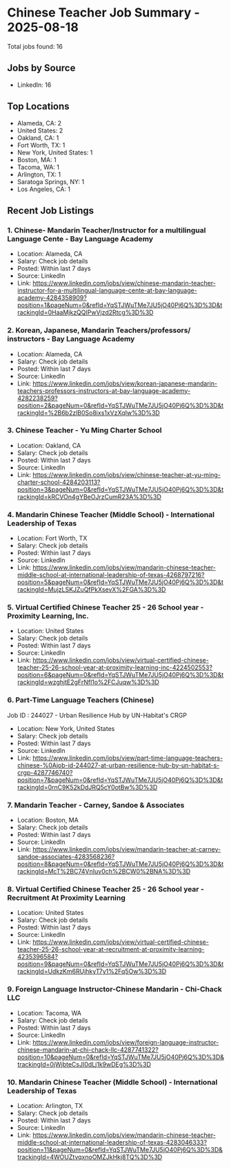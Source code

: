 # Chinese Teacher Job Summary - 2025-08-18

Total jobs found: 16

## Jobs by Source

- LinkedIn: 16

## Top Locations

- Alameda, CA: 2
- United States: 2
- Oakland, CA: 1
- Fort Worth, TX: 1
- New York, United States: 1
- Boston, MA: 1
- Tacoma, WA: 1
- Arlington, TX: 1
- Saratoga Springs, NY: 1
- Los Angeles, CA: 1

## Recent Job Listings

### 1. Chinese- Mandarin Teacher/Instructor for a multilingual Language Cente - Bay Language Academy
- Location: Alameda, CA
- Salary: Check job details
- Posted: Within last 7 days
- Source: LinkedIn
- Link: https://www.linkedin.com/jobs/view/chinese-mandarin-teacher-instructor-for-a-multilingual-language-cente-at-bay-language-academy-4284358909?position=1&pageNum=0&refId=YqSTJWuTMe7JU5jO40Pj6Q%3D%3D&trackingId=0HaaMjkzQQIPwVjzd2Rtcg%3D%3D

### 2. Korean, Japanese, Mandarin Teachers/professors/ instructors - Bay Language Academy
- Location: Alameda, CA
- Salary: Check job details
- Posted: Within last 7 days
- Source: LinkedIn
- Link: https://www.linkedin.com/jobs/view/korean-japanese-mandarin-teachers-professors-instructors-at-bay-language-academy-4282238259?position=2&pageNum=0&refId=YqSTJWuTMe7JU5jO40Pj6Q%3D%3D&trackingId=%2B6b2zlB0So8ixs1xVzXqIw%3D%3D

### 3. Chinese Teacher - Yu Ming Charter School
- Location: Oakland, CA
- Salary: Check job details
- Posted: Within last 7 days
- Source: LinkedIn
- Link: https://www.linkedin.com/jobs/view/chinese-teacher-at-yu-ming-charter-school-4284203113?position=3&pageNum=0&refId=YqSTJWuTMe7JU5jO40Pj6Q%3D%3D&trackingId=kRCVOn4gYBeOJrzCumR23A%3D%3D

### 4. Mandarin Chinese Teacher (Middle School) - International Leadership of Texas
- Location: Fort Worth, TX
- Salary: Check job details
- Posted: Within last 7 days
- Source: LinkedIn
- Link: https://www.linkedin.com/jobs/view/mandarin-chinese-teacher-middle-school-at-international-leadership-of-texas-4268797216?position=5&pageNum=0&refId=YqSTJWuTMe7JU5jO40Pj6Q%3D%3D&trackingId=MujzLSKJZuQfPkXsevX%2FGA%3D%3D

### 5. Virtual Certified Chinese Teacher 25 - 26 School year - Proximity Learning, Inc.
- Location: United States
- Salary: Check job details
- Posted: Within last 7 days
- Source: LinkedIn
- Link: https://www.linkedin.com/jobs/view/virtual-certified-chinese-teacher-25-26-school-year-at-proximity-learning-inc-4224502553?position=6&pageNum=0&refId=YqSTJWuTMe7JU5jO40Pj6Q%3D%3D&trackingId=wzghjtE2gFrNfl1o%2FCJuqw%3D%3D

### 6. Part-Time Language Teachers (Chinese)
Job ID : 244027 - Urban Resilience Hub by UN-Habitat's CRGP
- Location: New York, United States
- Salary: Check job details
- Posted: Within last 7 days
- Source: LinkedIn
- Link: https://www.linkedin.com/jobs/view/part-time-language-teachers-chinese-%0Ajob-id-244027-at-urban-resilience-hub-by-un-habitat-s-crgp-4287746740?position=7&pageNum=0&refId=YqSTJWuTMe7JU5jO40Pj6Q%3D%3D&trackingId=0rnC9K52kDdJRQ5cY0otBw%3D%3D

### 7. Mandarin Teacher - Carney, Sandoe & Associates
- Location: Boston, MA
- Salary: Check job details
- Posted: Within last 7 days
- Source: LinkedIn
- Link: https://www.linkedin.com/jobs/view/mandarin-teacher-at-carney-sandoe-associates-4283568236?position=8&pageNum=0&refId=YqSTJWuTMe7JU5jO40Pj6Q%3D%3D&trackingId=McT%2BC74VnIuv0ch%2BCW0%2BNA%3D%3D

### 8. Virtual Certified Chinese Teacher 25 - 26 School year - Recruitment At Proximity Learning
- Location: United States
- Salary: Check job details
- Posted: Within last 7 days
- Source: LinkedIn
- Link: https://www.linkedin.com/jobs/view/virtual-certified-chinese-teacher-25-26-school-year-at-recruitment-at-proximity-learning-4235396584?position=9&pageNum=0&refId=YqSTJWuTMe7JU5jO40Pj6Q%3D%3D&trackingId=UdkzKm6RUjhkyT7y1%2Fq5Ow%3D%3D

### 9. Foreign Language Instructor-Chinese Mandarin - Chi-Chack LLC
- Location: Tacoma, WA
- Salary: Check job details
- Posted: Within last 7 days
- Source: LinkedIn
- Link: https://www.linkedin.com/jobs/view/foreign-language-instructor-chinese-mandarin-at-chi-chack-llc-4287741322?position=10&pageNum=0&refId=YqSTJWuTMe7JU5jO40Pj6Q%3D%3D&trackingId=0jWjbteCsJI0dLj1k9wDEg%3D%3D

### 10. Mandarin Chinese Teacher (Middle School) - International Leadership of Texas
- Location: Arlington, TX
- Salary: Check job details
- Posted: Within last 7 days
- Source: LinkedIn
- Link: https://www.linkedin.com/jobs/view/mandarin-chinese-teacher-middle-school-at-international-leadership-of-texas-4283046333?position=11&pageNum=0&refId=YqSTJWuTMe7JU5jO40Pj6Q%3D%3D&trackingId=4WOUZtvqxnoOMZJkHkj8TQ%3D%3D

